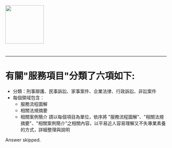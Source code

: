 <img src="https://r2cdn.perplexity.ai/pplx-full-logo-primary-dark%402x.png" class="logo" width="120"/>

# 

---

# 有關"服務項目"分類了六項如下:

- 分類：刑事辯護、民事訴訟、家事案件、企業法律、行政訴訟、非訟案件
- 每個領域包含：
    - 服務流程圖解
    - 相關法規摘要
    - 相關案例簡介
請以每個項目為單位，依序將  "服務流程圖解"、"相關法規摘要"、"相關案例簡介"之相關內容，以平易近人容易理解又不失專業素養的方式，詳細整理與說明

Answer skipped.

